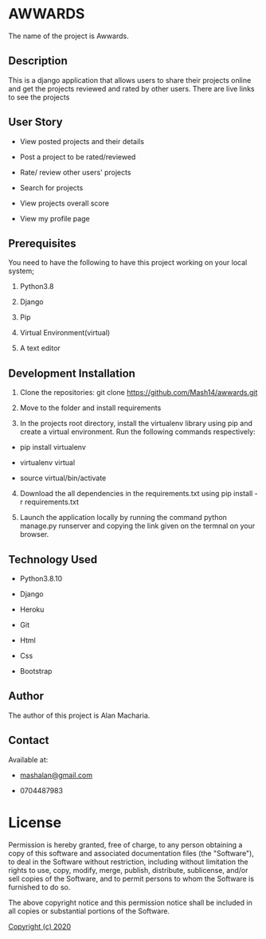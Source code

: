 # AWWARDS

The name of the project is Awwards.

## Description

This is a django application that allows users to share their projects online and get the projects reviewed and rated by other users. There are live links to see the projects

## User Story

- View posted projects and their details

- Post a project to be rated/reviewed

- Rate/ review other users' projects

- Search for projects 

- View projects overall score

- View my profile page

## Prerequisites

You need to have the following to have this project working on your local system;

1. Python3.8

2. Django

3. Pip

4. Virtual Environment(virtual)

5. A text editor

## Development Installation

1. Clone the repositories: git clone https://github.com/Mash14/awwards.git

2. Move to the folder and install requirements 

3. In the projects root directory, install the virtualenv library using pip and create a virtual environment. Run the following commands respectively:

  - pip install virtualenv

  - virtualenv virtual

  - source virtual/bin/activate

4. Download the all dependencies in the requirements.txt using pip install -r requirements.txt

5. Launch the application locally by running the command python manage.py runserver and copying the link given on the termnal on your browser.

## Technology Used

- Python3.8.10

- Django

- Heroku

- Git

- Html

- Css

- Bootstrap

## Author

The author of this project is Alan Macharia.

## Contact

Available at:

  - [mashalan@gmail.com](www.gmail.com)

  - 0704487983

# License

Permission is hereby granted, free of charge, to any person obtaining a copy of this software and associated documentation files (the "Software"), to deal in the Software without restriction, including without limitation the rights to use, copy, modify, merge, publish, distribute, sublicense, and/or sell copies of the Software, and to permit persons to whom the Software is furnished to do so.

The above copyright notice and this permission notice shall be included in all copies or substantial portions of the Software.

[Copyright (c) 2020](https://gist.github.com/nicolasdao/a7adda51f2f185e8d2700e1573d8a633)
